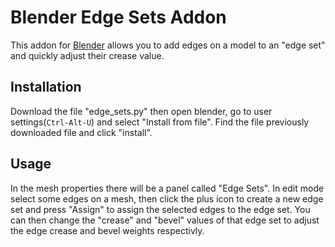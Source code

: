 # Blender Edge Sets Addon

This addon for [Blender][1] allows you to add edges on a model to an "edge set" and quickly adjust their crease value.

## Installation
Download the file "edge_sets.py" then open blender, go to user settings(`Ctrl-Alt-U`) and select "Install from file".
Find the file previously downloaded file and click "install".

## Usage
In the mesh properties there will be a panel called "Edge Sets". In edit mode select some edges on a mesh, then click the plus icon to create a new edge set and press "Assign" to assign the selected edges to the edge set. You can then change the "crease" and "bevel" values of that edge set to adjust the edge crease and bevel weights respectivly.

[1]: http://www.blender.org/
